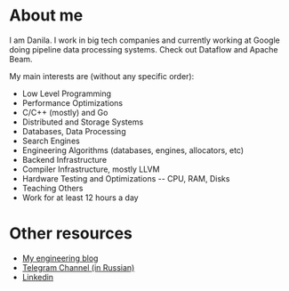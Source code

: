# About me

I am Danila. I work in big tech companies and currently working at Google
doing pipeline data processing systems. Check out Dataflow and Apache Beam.

My main interests are (without any specific order):

- Low Level Programming
- Performance Optimizations
- C/C++ (mostly) and Go
- Distributed and Storage Systems
- Databases, Data Processing
- Search Engines
- Engineering Algorithms (databases, engines, allocators, etc)
- Backend Infrastructure
- Compiler Infrastructure, mostly LLVM
- Hardware Testing and Optimizations -- CPU, RAM, Disks
- Teaching Others
- Work for at least 12 hours a day

# Other resources

- [My engineering blog](https://danlark.org)
- [Telegram Channel (in Russian)](https://t.me/experimentalchill)
- [Linkedin](https://www.linkedin.com/in/danila-kutenin-37ba20161)
